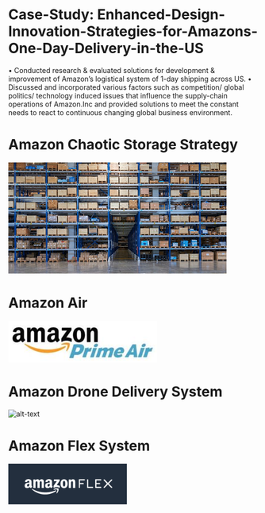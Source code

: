 # Case-Study: Enhanced-Design-Innovation-Strategies-for-Amazons-One-Day-Delivery-in-the-US
• Conducted research &amp; evaluated solutions for development &amp; improvement of Amazon’s logistical system of 1-day shipping across US. 
• Discussed and incorporated various factors such as competition/ global politics/ technology induced issues that influence the supply-chain operations of Amazon.Inc 
  and provided solutions to meet the constant needs to react to continuous changing global business environment.
  
 # Amazon Chaotic Storage Strategy
 ![alt-text](img/ChaoticStorage.PNG)
 
 # Amazon Air
 ![alt-text](img/amazon_air.jpg)
 
 # Amazon Drone Delivery System
 ![alt-text](img/aamazon_drone_delivery.jpg)

 # Amazon Flex System
 ![alt-text](img/Flex.PNG)
